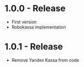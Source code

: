 # 1.0.0 - Release

* First version
* Robokassa implementation

# 1.0.1 - Release

* Remove Yandex Kassa from code
